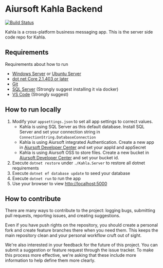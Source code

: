# Aiursoft Kahla Backend

[![Build Status](https://travis-ci.org/AiursoftWeb/Kahla.svg?branch=master)](https://travis-ci.org/AiursoftWeb/Kahla)

Kahla is a cross-platform business messaging app. This is the server side code repo for Kahla.

## Requirements

Requirements about how to run
* [Windows Server](http://www.microsoft.com/en-us/cloud-platform/windows-server) or [Ubuntu Server](https://www.ubuntu.com/server)
* [dot net Core 2.1.403 or later](https://github.com/dotnet/core/tree/master/release-notes)
* [Git](https://git-scm.com)
* [SQL Server](https://hub.docker.com/r/microsoft/mssql-server-linux/) (Strongly suggest installing it via docker)
* [VS Code](https://code.visualstudio.com) (Strongly suggest)

## How to run locally

1. Modify your `appsettings.json` to set all app settings to correct values.
    * Kahla is using SQL Server as this default database. Install SQL Server and set your connection string in `ConnectionString.DatabaseConnection`
    * Kahla is using Aiursoft integrated Authentication. Create a new app in [Aiursoft Developer Center](https://developer.aiursoft.com) and set your appId and appSecret
    * Kahla is using Aiursoft OSS to store files. Create a new bucket in [Aiursoft Developer Center](https://developer.aiursoft.com/buckets) and set your bucket id.
2. Execute `dotnet restore` under `./Kahla.Server` to restore all dotnet requirements
3. Execute `dotnet ef database update` to seed your database
4. Execute `dotnet run` to run the app
5. Use your browser to view [http://localhost:5000](http://localhost:5000)

## How to contribute

There are many ways to contribute to the project: logging bugs, submitting pull requests, reporting issues, and creating suggestions.

Even if you have push rights on the repository, you should create a personal fork and create feature branches there when you need them. This keeps the main repository clean and your personal workflow cruft out of sight.

We're also interested in your feedback for the future of this project. You can submit a suggestion or feature request through the issue tracker. To make this process more effective, we're asking that these include more information to help define them more clearly.
